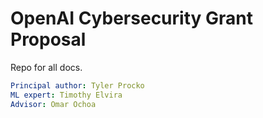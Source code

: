 # OpenAI Cybersecurity Grant Proposal
Repo for all docs.

```yaml
Principal author: Tyler Procko
ML expert: Timothy Elvira
Advisor: Omar Ochoa
```
